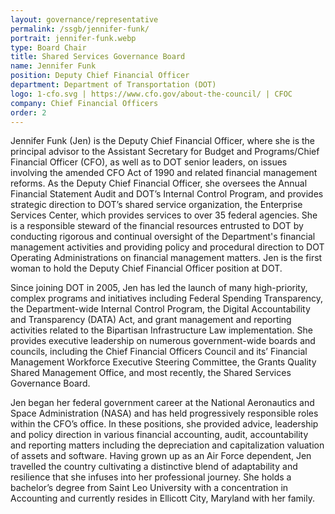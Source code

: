 ```yaml
---
layout: governance/representative
permalink: /ssgb/jennifer-funk/
portrait: jennifer-funk.webp
type: Board Chair
title: Shared Services Governance Board
name: Jennifer Funk
position: Deputy Chief Financial Officer
department: Department of Transportation (DOT)
logo: 1-cfo.svg | https://www.cfo.gov/about-the-council/ | CFOC
company: Chief Financial Officers
order: 2
---
```


Jennifer Funk (Jen) is the Deputy Chief Financial Officer, where she is the principal advisor to the Assistant Secretary for Budget and Programs/Chief Financial Officer (CFO), as well as to DOT senior leaders, on issues involving the amended CFO Act of 1990 and related financial management reforms. As the Deputy Chief Financial Officer, she oversees the Annual Financial Statement Audit and DOT’s Internal Control Program, and provides strategic direction to DOT’s shared service organization, the Enterprise Services Center, which provides services to over 35 federal agencies.  She is a responsible steward of the financial resources entrusted to DOT by conducting rigorous and continual oversight of the Department's financial management activities and providing policy and procedural direction to DOT Operating Administrations on financial management matters.  Jen is the first woman to hold the Deputy Chief Financial Officer position at DOT.
 
Since joining DOT in 2005, Jen has led the launch of many high-priority, complex programs and initiatives including Federal Spending Transparency, the Department-wide Internal Control Program, the Digital Accountability and Transparency (DATA) Act, and grant management and reporting activities related to the Bipartisan Infrastructure Law implementation. She provides executive leadership on numerous government-wide boards and councils, including the Chief Financial Officers Council and its’ Financial Management Workforce Executive Steering Committee, the Grants Quality Shared Management Office, and most recently, the Shared Services Governance Board.
 
Jen began her federal government career at the National Aeronautics and Space Administration (NASA) and has held progressively responsible roles within the CFO’s office. In these positions, she provided advice, leadership and policy direction in various financial accounting, audit, accountability and reporting matters including the depreciation and capitalization valuation of assets and software.  Having grown up as an Air Force dependent, Jen travelled the country cultivating a distinctive blend of adaptability and resilience that she infuses into her professional journey. She holds a bachelor’s degree from Saint Leo University with a concentration in Accounting and currently resides in Ellicott City, Maryland with her family.